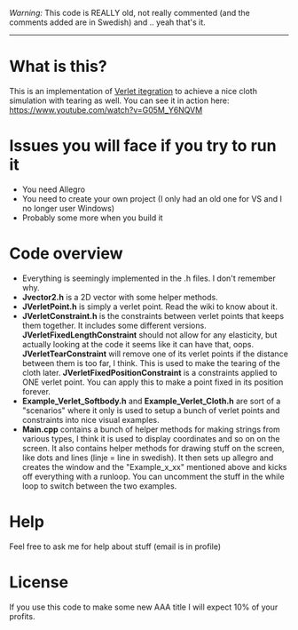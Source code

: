 *Warning:* This code is REALLY old, not really commented (and the comments added are in Swedish) and .. yeah that's it.

---

# What is this?

This is an implementation of [Verlet itegration](https://en.wikipedia.org/wiki/Verlet_integration) to achieve a nice cloth simulation with tearing as well. You can see it in action here: https://www.youtube.com/watch?v=G05M_Y6NQVM

# Issues you will face if you try to run it

- You need Allegro
- You need to create your own project (I only had an old one for VS and I no longer user Windows)
- Probably some more when you build it

# Code overview

- Everything is seemingly implemented in the .h files. I don't remember why.  
- **Jvector2.h** is a 2D vector with some helper methods.
- **JVerletPoint.h** is simply a verlet point. Read the wiki to know about it.
- **JVerletConstraint.h** is the constraints between verlet points that keeps them together. It includes some different versions. **JVerletFixedLengthConstraint** should not allow for any elasticity, but actually looking at the code it seems like it can have that, oops. **JVerletTearConstraint** will remove one of its verlet points if the distance between them is too far, I think. This is used to make the tearing of the cloth later. **JVerletFixedPositionConstraint** is a constraints applied to ONE verlet point. You can apply this to make a point fixed in its position forever.
- **Example_Verlet_Softbody.h** and **Example_Verlet_Cloth.h** are sort of a "scenarios" where it only is used to setup a bunch of verlet points and constraints into nice visual examples.
- **Main.cpp** contains a bunch of helper methods for making strings from various types, I think it is used to display coordinates and so on on the screen. It also contains helper methods for drawing stuff on the screen, like dots and lines (linje = line in swedish). It then sets up allegro and creates the window and the "Example_x_xx" mentioned above and kicks off everything with a runloop. You can uncomment the stuff in the while loop to switch between the two examples.

# Help

Feel free to ask me for help about stuff (email is in profile)

# License

If you use this code to make some new AAA title I will expect 10% of your profits.
